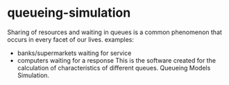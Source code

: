 # queueing-simulation
Sharing of resources and waiting in queues is a common 
phenomenon that occurs in every facet of our lives. 
examples:
- banks/supermarkets waiting for service
- computers waiting for a response
This is the software created for the calculation of characteristics of different queues.
Queueing Models Simulation.

